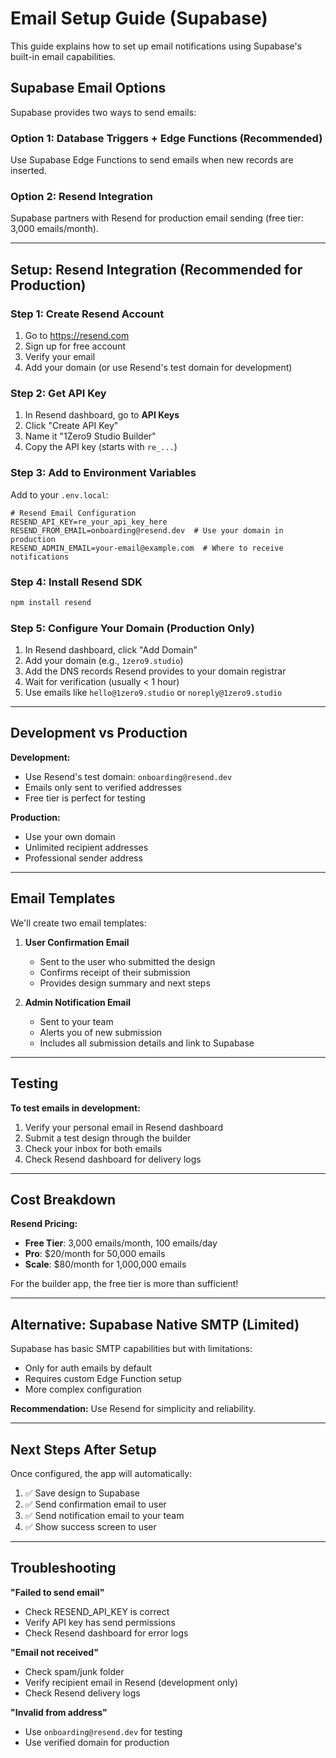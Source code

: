 # Email Setup Guide (Supabase)

This guide explains how to set up email notifications using Supabase's built-in email capabilities.

## Supabase Email Options

Supabase provides two ways to send emails:

### Option 1: Database Triggers + Edge Functions (Recommended)
Use Supabase Edge Functions to send emails when new records are inserted.

### Option 2: Resend Integration
Supabase partners with Resend for production email sending (free tier: 3,000 emails/month).

---

## Setup: Resend Integration (Recommended for Production)

### Step 1: Create Resend Account

1. Go to https://resend.com
2. Sign up for free account
3. Verify your email
4. Add your domain (or use Resend's test domain for development)

### Step 2: Get API Key

1. In Resend dashboard, go to **API Keys**
2. Click "Create API Key"
3. Name it "1Zero9 Studio Builder"
4. Copy the API key (starts with `re_...`)

### Step 3: Add to Environment Variables

Add to your `.env.local`:

```env
# Resend Email Configuration
RESEND_API_KEY=re_your_api_key_here
RESEND_FROM_EMAIL=onboarding@resend.dev  # Use your domain in production
RESEND_ADMIN_EMAIL=your-email@example.com  # Where to receive notifications
```

### Step 4: Install Resend SDK

```bash
npm install resend
```

### Step 5: Configure Your Domain (Production Only)

1. In Resend dashboard, click "Add Domain"
2. Add your domain (e.g., `1zero9.studio`)
3. Add the DNS records Resend provides to your domain registrar
4. Wait for verification (usually < 1 hour)
5. Use emails like `hello@1zero9.studio` or `noreply@1zero9.studio`

---

## Development vs Production

**Development:**
- Use Resend's test domain: `onboarding@resend.dev`
- Emails only sent to verified addresses
- Free tier is perfect for testing

**Production:**
- Use your own domain
- Unlimited recipient addresses
- Professional sender address

---

## Email Templates

We'll create two email templates:

1. **User Confirmation Email**
   - Sent to the user who submitted the design
   - Confirms receipt of their submission
   - Provides design summary and next steps

2. **Admin Notification Email**
   - Sent to your team
   - Alerts you of new submission
   - Includes all submission details and link to Supabase

---

## Testing

**To test emails in development:**

1. Verify your personal email in Resend dashboard
2. Submit a test design through the builder
3. Check your inbox for both emails
4. Check Resend dashboard for delivery logs

---

## Cost Breakdown

**Resend Pricing:**
- **Free Tier**: 3,000 emails/month, 100 emails/day
- **Pro**: $20/month for 50,000 emails
- **Scale**: $80/month for 1,000,000 emails

For the builder app, the free tier is more than sufficient!

---

## Alternative: Supabase Native SMTP (Limited)

Supabase has basic SMTP capabilities but with limitations:
- Only for auth emails by default
- Requires custom Edge Function setup
- More complex configuration

**Recommendation:** Use Resend for simplicity and reliability.

---

## Next Steps After Setup

Once configured, the app will automatically:
1. ✅ Save design to Supabase
2. ✅ Send confirmation email to user
3. ✅ Send notification email to your team
4. ✅ Show success screen to user

---

## Troubleshooting

**"Failed to send email"**
- Check RESEND_API_KEY is correct
- Verify API key has send permissions
- Check Resend dashboard for error logs

**"Email not received"**
- Check spam/junk folder
- Verify recipient email in Resend (development only)
- Check Resend delivery logs

**"Invalid from address"**
- Use `onboarding@resend.dev` for testing
- Use verified domain for production
